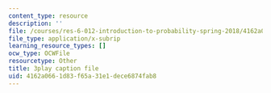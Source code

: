 ```yaml
---
content_type: resource
description: ''
file: /courses/res-6-012-introduction-to-probability-spring-2018/4162a0661d83f65a31e1dece6874fab8_nQukfQgIIqw.srt
file_type: application/x-subrip
learning_resource_types: []
ocw_type: OCWFile
resourcetype: Other
title: 3play caption file
uid: 4162a066-1d83-f65a-31e1-dece6874fab8
---
```

